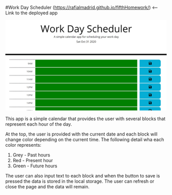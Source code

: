 #Work Day Scheduler (https://rafialmadrid.github.io/fifthHomework/) <-- Link to the deployed app

<img src="Deployed app.jpg" alt="Deployed app">

This app is a simple calendar that provides the user with several blocks that represent each hour of the day. 

At the top, the user is provided with the current date and each block will change color depending on the current time. The following detail wha each color represents:
1. Grey - Past hours
2. Red - Present hour
3. Green - Future hours

The user can also input text to each block and when the button to save is pressed the data is stored in the local storage. The user can refresh or close the page and the data will remain.
